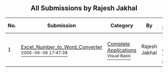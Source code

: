 ﻿<div align="center">

## All Submissions by Rajesh Jakhal

</div>

No.  | Submission | Category | By   | User Rating
---- | ---------- | -------- | ---- | -----------
1 | [Excel\_Number\_to\_Word\_Converter<br /><sup>2006-06-06 17:47:38</sup>](https://github.com/Planet-Source-Code/rajesh-jakhal-excel-number-to-word-converter__1-65577) | [Complete Applications<br /><sup>Visual Basic</sup>](../ByCategory/complete-applications__1-27.md) | Rajesh Jakhal | 5.0 (15 globes from 3 users)
